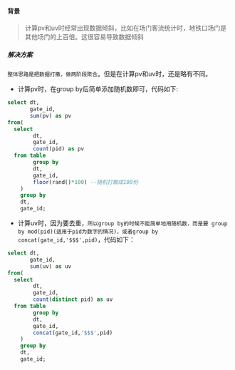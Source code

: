 #### 背景
>计算pv和uv时经常出现数据倾斜，比如在场门客流统计时，地铁口场门是其他场门的上百倍。这很容易导致数据倾斜

##### 解决方案
`整体思路是把数据打撒，做两阶段聚合`。但是在计算pv和uv时，还是略有不同。
- 计算pv时，在group by后简单添加随机数即可，代码如下:
```sql
select dt,
       gate_id,
       sum(pv) as pv
from(
  select
        dt,
        gate_id,
        count(pid) as pv
  from table
        group by
        dt,
        gate_id,
        floor(rand()*100) --随机打散成100份 
    )
    group by 
    dt,
    gate_id;
```
- 计算uv时，因为要去重，`所以group by的时候不能简单地用随机数，而是要 group by mod(pid)(适用于pid为数字的情况)，或者group by concat(gate_id,'$$$',pid)`，代码如下：
```sql
select dt,
       gate_id,
       sum(uv) as uv
from(
  select
        dt,
        gate_id,
        count(distinct pid) as uv
  from table
        group by
        dt,
        gate_id,
        concat(gate_id,'$$$',pid)
    )
    group by 
    dt,
    gate_id;
```

